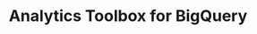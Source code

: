 ---
title: Analytics Toolbox for BigQuery
description: "Unlock Spatial Analytics in BigQuery"
icon: "/img/icons/bigquery-analytics-toolbox.png"
type: examples
category: processing
layout: categories/list
euFlag: true
aliases:
    - /analytics-toolbox-bq/examples/categories/processing/
---